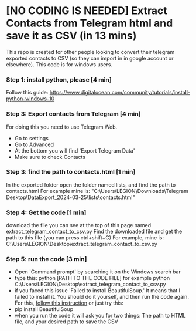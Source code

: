 # [NO CODING IS NEEDED] Extract Contacts from Telegram html and save it as CSV (in 13 mins)
This repo is created for other people looking to convert their telegram exported contacts to CSV (so they can import in in google account or elsewhere).
This code is for windows users.

### Step 1: install python, please [4 min]
Follow this guide: https://www.digitalocean.com/community/tutorials/install-python-windows-10

### Step 3: Export contacts from Telegram [4 min]
For doing this you need to use Telegram Web.
- Go to settings
- Go to Advanced
- At the bottom you will find 'Export Telegram Data'
- Make sure to check Contacts

### Step 3: find the path to contacts.html [1 min]
In the exported folder open the folder named lists, and find the path to contacts.html
For example mine is: "C:\Users\LEGION\Downloads\Telegram Desktop\DataExport_2024-03-25\lists\contacts.html"

### Step 4: Get the code [1 min]
download the file you can see at the top of this page named extract_telegram_contact_to_csv.py
Find the downloaded file and get the path to this file (you can press ctrl+shift+C)
For example, mine is: C:\Users\LEGION\Desktop\extract_telegram_contact_to_csv.py

### Step 5: run the code [3 min]
- Open 'Command prompt' by searching it on the Windows search bar
- type this:
    python [PATH TO THE CODE FILE]
  for example
    python C:\Users\LEGION\Desktop\extract_telegram_contact_to_csv.py
- if you faced this issue 'Failed to install BeautifulSoup.' It means that I failed to install it. You should do it yourself, and then run the code again. For this, [follow this instruction](https://www.listendata.com/2019/04/install-python-package.html) or just try this:
-   pip install BeautifulSoup
- when you run the code it will ask you for two things: The path to HTML file, and your desired path to save the CSV

